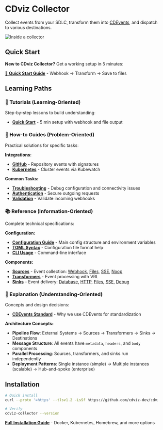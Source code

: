# CDviz Collector

Collect events from your SDLC, transform them into [CDEvents](https://cdevents.dev/), and dispatch to various destinations.

![Inside a collector](/architectures/inside_collector.excalidraw.svg)

## Quick Start

**New to CDviz Collector?** Get a working setup in 5 minutes:

**[🚀 Quick Start Guide](./quick-start.md)** - Webhook → Transform → Save to files

## Learning Paths

### 📖 Tutorials (Learning-Oriented)
Step-by-step lessons to build understanding:

- **[Quick Start](./quick-start.md)** - 5 min setup with webhook and file output

### 🔧 How-to Guides (Problem-Oriented)
Practical solutions for specific tasks:

**Integrations:**
- **[GitHub](./integrations/github.md)** - Repository events with signatures
- **[Kubernetes](./integrations/kubewatch.md)** - Cluster events via Kubewatch

**Common Tasks:**
- **[Troubleshooting](./troubleshooting.md)** - Debug configuration and connectivity issues
- **[Authentication](./header-authentication.md)** - Secure outgoing requests
- **[Validation](./header-validation.md)** - Validate incoming webhooks

### 📚 Reference (Information-Oriented)
Complete technical specifications:

**Configuration:**
- **[Configuration Guide](./configuration.md)** - Main config structure and environment variables
- **[TOML Syntax](./toml-guide.md)** - Configuration file format help
- **[CLI Usage](./usage.md)** - Command-line interface

**Components:**
- **[Sources](./sources/)** - Event collection: [Webhook](./sources/webhook.md), [Files](./sources/opendal.md), [SSE](./sources/sse.md), [Noop](./sources/noop.md)
- **[Transformers](./transformers.md)** - Event processing with VRL
- **[Sinks](./sinks/)** - Event delivery: [Database](./sinks/db.md), [HTTP](./sinks/http.md), [Files](./sinks/folder.md), [SSE](./sinks/sse.md), [Debug](./sinks/debug.md)

### 🧠 Explanation (Understanding-Oriented)
Concepts and design decisions:

- **[CDEvents Standard](https://cdevents.dev/)** - Why we use CDEvents for standardization

**Architecture Concepts:**
- **Pipeline Flow**: External Systems → Sources → Transformers → Sinks → Destinations
- **Message Structure**: All events have `metadata`, `headers`, and `body` components
- **Parallel Processing**: Sources, transformers, and sinks run independently
- **Deployment Patterns**: Single instance (simple) → Multiple instances (scalable) → Hub-and-spoke (enterprise)

## Installation

```bash
# Quick install
curl --proto '=https' --tlsv1.2 -LsSf https://github.com/cdviz-dev/cdviz-collector/releases/download/v0.6.4/cdviz-collector-installer.sh | sh

# Verify
cdviz-collector --version
```

**[Full Installation Guide](./install.md)** - Docker, Kubernetes, Homebrew, and more options